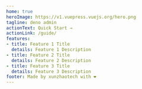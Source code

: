 ```yaml
---
home: true
heroImage: https://v1.vuepress.vuejs.org/hero.png
tagline: deno admin
actionText: Quick Start →
actionLink: /guide/
features:
- title: Feature 1 Title
  details: Feature 1 Description
- title: Feature 2 Title
  details: Feature 2 Description
- title: Feature 3 Title
  details: Feature 3 Description
footer: Made by xunzhaotech with ❤️
---
```

